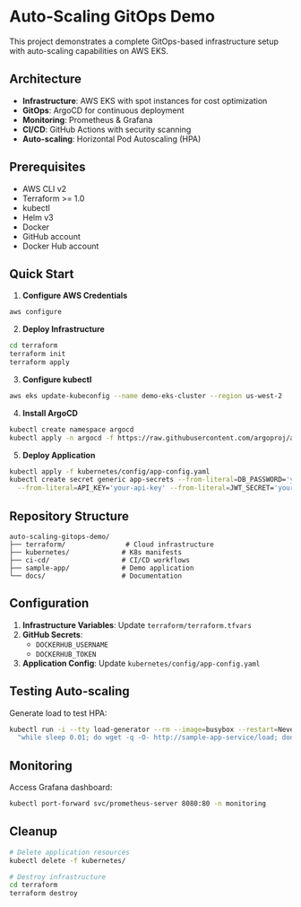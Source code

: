 # Auto-Scaling GitOps Demo

This project demonstrates a complete GitOps-based infrastructure setup with auto-scaling capabilities on AWS EKS.

## Architecture

- **Infrastructure**: AWS EKS with spot instances for cost optimization
- **GitOps**: ArgoCD for continuous deployment
- **Monitoring**: Prometheus & Grafana
- **CI/CD**: GitHub Actions with security scanning
- **Auto-scaling**: Horizontal Pod Autoscaling (HPA)

## Prerequisites

- AWS CLI v2
- Terraform >= 1.0
- kubectl
- Helm v3
- Docker
- GitHub account
- Docker Hub account

## Quick Start

1. **Configure AWS Credentials**

```bash
aws configure
```

2. **Deploy Infrastructure**

```bash
cd terraform
terraform init
terraform apply
```

3. **Configure kubectl**
```bash
aws eks update-kubeconfig --name demo-eks-cluster --region us-west-2
```

4. **Install ArgoCD**
```bash
kubectl create namespace argocd
kubectl apply -n argocd -f https://raw.githubusercontent.com/argoproj/argo-cd/stable/manifests/install.yaml
```

5. **Deploy Application**
```bash
kubectl apply -f kubernetes/config/app-config.yaml
kubectl create secret generic app-secrets --from-literal=DB_PASSWORD='your-password' \
  --from-literal=API_KEY='your-api-key' --from-literal=JWT_SECRET='your-jwt-secret'
```

## Repository Structure

```
auto-scaling-gitops-demo/
├── terraform/               # Cloud infrastructure
├── kubernetes/             # K8s manifests
├── ci-cd/                  # CI/CD workflows
├── sample-app/             # Demo application
└── docs/                   # Documentation
```

## Configuration

1. **Infrastructure Variables**: Update `terraform/terraform.tfvars`
2. **GitHub Secrets**:
   - `DOCKERHUB_USERNAME`
   - `DOCKERHUB_TOKEN`
3. **Application Config**: Update `kubernetes/config/app-config.yaml`

## Testing Auto-scaling

Generate load to test HPA:
```bash
kubectl run -i --tty load-generator --rm --image=busybox --restart=Never -- /bin/sh -c \
  "while sleep 0.01; do wget -q -O- http://sample-app-service/load; done"
```

## Monitoring

Access Grafana dashboard:
```bash
kubectl port-forward svc/prometheus-server 8080:80 -n monitoring
```

## Cleanup

```bash
# Delete application resources
kubectl delete -f kubernetes/

# Destroy infrastructure
cd terraform
terraform destroy
```

